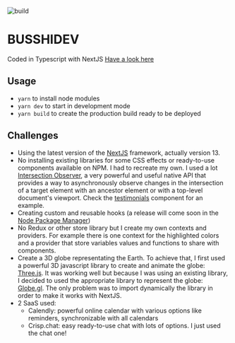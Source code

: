 ![build](https://github.com/busshi/busshidev/actions/workflows/build.yml/badge.svg)

# BUSSHIDEV

Coded in Typescript with NextJS
[Have a look here](https://busshidev.fr)

## Usage

- `yarn` to install node modules
- `yarn dev` to start in development mode
- `yarn build` to create the production build ready to be deployed

## Challenges

- Using the latest version of the [NextJS](https://nextjs.org/docs/getting-started) framework, actually version 13.
- No installing existing libraries for some CSS effects or ready-to-use components available on NPM. I had to recreate my own. I used a lot [Intersection Observer](https://developer.mozilla.org/en-US/docs/Web/API/Intersection_Observer_API), a very powerful and useful native API that provides a way to asynchronously observe changes in the intersection of a target element with an ancestor element or with a top-level document's viewport. Check the [testimonials](/components/Testimonials.tsx) component for an example.
- Creating custom and reusable hooks (a release will come soon in the [Node Package Manager](https://npmjs.com))
- No Redux or other store library but I create my own contexts and providers. For example there is one context for the highlighted colors and a provider that store variables values and functions to share with components.
- Create a 3D globe representating the Earth. To achieve that, I first used a powerful 3D javascript library to create and animate the globe: [Three.js](https://threejs.org/docs/index.html#manual/en/introduction/Creating-a-scene). It was working well but because I was using an existing library, I decided to used the appropriate library to represent the globe: [Globe.gl](https://github.com/vasturiano/react-globe.gl). The only problem was to import dynamically the library in order to make it works with NextJS.
- 2 SaaS used:
  - Calendly: powerful online calendar with various options like reminders, synchronizable with all calendars
  - Crisp.chat: easy ready-to-use chat with lots of options. I just used the chat one!
